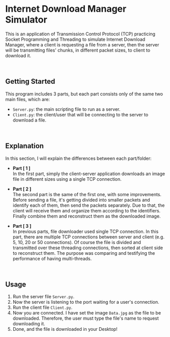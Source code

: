 # Internet Download Manager Simulator
This is an application of Transmission Control Protocol (TCP) practicing Socket Programming and Threading to simulate Internet Download Manager, where a client is requesting a file from a server, then the server will be transmitting files' chunks, in different packet sizes, to client to download it.


<br>

## Getting Started
This program includes 3 parts, but each part consists only of the same two main files, which are:
- ```Server.py```: the main scripting file to run as a server.
- ```Client.py```: the client/user that will be connecting to the server to download a file.


<br>

## Explanation
In this section, I will explain the differences between each part/folder:

- **Part [ 1 ]** <br>
In the first part, simply the client-server application downloads an image file in different sizes using a single TCP connection.

- **Part [ 2 ]** <br>
The second part is the same of the first one, with some improvements. Before sending a file, it's getting divided into smaller packets and identify each of them, then send the packets separately. Due to that, the client will receive them and organize them according to the identifiers. Finally combine them and reconstruct them as the downloaded image.

- **Part [ 3 ]** <br>
In previous parts, file downloader used single TCP connection. In this part, there are multiple TCP connections between server and client (e.g. 5, 10, 20 or 50 connections). Of course the file is divided and transmitted over these threading connections, then sorted at client side to reconstruct them. The purpose was comparing and testifying the performance of having multi-threads.


<br>

## Usage
1. Run the server file ```Server.py```.
2. Now the server is listening to the port waiting for a user's connection.
3. Run the client file ```Client.py```.
4. Now you are connected. I have set the image ```Data.jpg``` as the file to be downloaded. Therefore, the user must type the file's name to request downloading it.
5. Done, and the file is downloaded in your Desktop!



